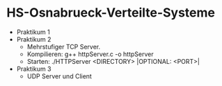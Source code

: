 # HS-Osnabrueck-Verteilte-Systeme

- Praktikum 1 
- Praktikum 2 
	- Mehrstufiger TCP Server. 
	- Kompilieren: g++ httpServer.c -o httpServer
	- Starten: ./HTTPServer \<DIRECTORY\>  |OPTIONAL: \<PORT\>|
- Praktikum 3 
	- UDP Server und Client
